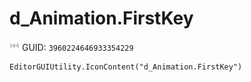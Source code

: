 # d_Animation.FirstKey
![](/img/d_Animation.FirstKey.png)
GUID: `3960224646933354229`
```
EditorGUIUtility.IconContent("d_Animation.FirstKey")
```
